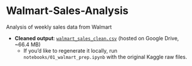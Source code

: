 # Walmart-Sales-Analysis
Analysis of weekly sales data from Walmart
- **Cleaned output**: [`walmart_sales_clean.csv`](https://drive.google.com/file/d/14H8O8Q_gZDSh10nUrls2UvxeM8Pf0061/view?usp=drive_link) (hosted on Google Drive, ~66.4 MB)  
  - If you’d like to regenerate it locally, run `notebooks/01_walmart_prep.ipynb` with the original Kaggle raw files.
